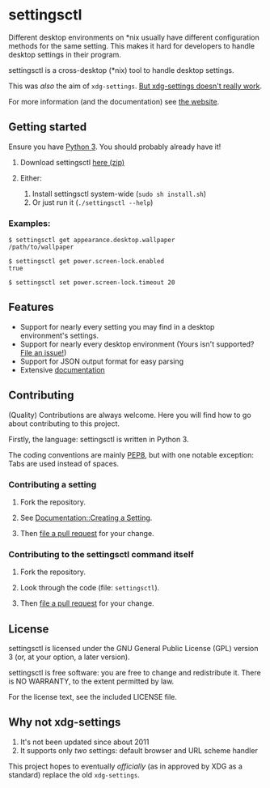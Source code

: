 # settingsctl

Different desktop environments on \*nix usually have different configuration methods for the same setting.
This makes it hard for developers to handle desktop settings in their program.

settingsctl is a cross-desktop (\*nix) tool to handle desktop settings.

This was *also* the aim of `xdg-settings`. [But xdg-settings doesn't really work](#why-not-xdg-settings).

For more information (and the documentation) see [the website](https://bharadwaj-raju.github.io/settingsctl).


## Getting started

Ensure you have [Python 3](https://python.org). You should probably already have it!

1. Download settingsctl [here (zip)](https://github.com/bharadwaj-raju/settingsctl/archive/master.zip)

2. Either:
	1. Install settingsctl system-wide (`sudo sh install.sh`)
	2. Or just run it (`./settingsctl --help`)

### Examples:

	$ settingsctl get appearance.desktop.wallpaper
	/path/to/wallpaper

	$ settingsctl get power.screen-lock.enabled
	true

	$ settingsctl set power.screen-lock.timeout 20


## Features

- Support for nearly every setting you may find in a desktop environment's settings.
- Support for nearly every desktop environment (Yours isn't supported? [File an issue!](https://github.com/bharadwaj-raju/settingsctl/issues/new))
- Support for JSON output format for easy parsing
- Extensive [documentation](https://bharadwaj-raju.github.io/settingsctl/documentation)


## Contributing

(Quality) Contributions are always welcome. Here you will find how to go about contributing to this project.

Firstly, the language: settingsctl is written in Python 3.

The coding conventions are mainly [PEP8](http://pep8.org), but with one notable exception: Tabs are used instead of spaces.

### Contributing a setting

1. Fork the repository.

2. See [Documentation::Creating a Setting](https://bharadwaj-raju.github.io/settingsctl/documentation/creating-a-setting.html).

3. Then [file a pull request](file-pr) for your change.

### Contributing to the settingsctl command itself

1. Fork the repository.

2. Look through the code (file: `settingsctl`).

3. Then [file a pull request](https://github.com/bharadwaj-raju/settingsctl/compare) for your change.


## License

settingsctl is licensed under the GNU General Public License (GPL) version 3 (or, at your option, a later version).

settingsctl is free software: you are free to change and redistribute it.
There is NO WARRANTY, to the extent permitted by law.

For the license text, see the included LICENSE file.


## Why not xdg-settings

1. It's not been updated since about 2011
2. It supports only *two* settings: default browser and URL scheme handler

This project hopes to eventually *officially* (as in approved by XDG as a standard) replace the old `xdg-settings`.
